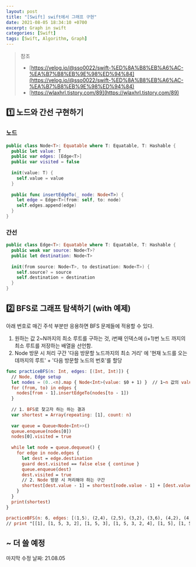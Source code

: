```yaml
---
layout: post
title: "[Swift] swift에서 그래프 구현"
date: 2021-08-05 18:34:10 +0700
excerpt: Graph in swift
categories: [Swift]
tags: [Swift, Algorithm, Graph]
---
```


> 참조
>
> - [https://velog.io/@sso0022/swift-%ED%8A%B8%EB%A6%AC-%EA%B7%B8%EB%9E%98%ED%94%84](https://velog.io/@sso0022/swift-%ED%8A%B8%EB%A6%AC-%EA%B7%B8%EB%9E%98%ED%94%84)
> - [https://wlaxhrl.tistory.com/89](https://wlaxhrl.tistory.com/89)

## 1️⃣ 노드와 간선 구현하기

### 노드

``` swift
public class Node<T>: Equatable where T: Equatable, T: Hashable {
  public let value: T
  public var edges: [Edge<T>]
  public var visited = false
  
  init(value: T) {
    self.value = value
  }
  
  public func insertEdgeTo(_ node: Node<T>) {
    let edge = Edge<T>(from: self, to: node)
    self.edges.append(edge)
  }
}
```

### 간선

``` swift
public class Edge<T>: Equatable where T: Equatable, T: Hashable {
  public weak var source: Node<T>?
  public let destination: Node<T>
  
  init(from source: Node<T>, to destination: Node<T>) {
    self.source? = source
    self.destination = destination
  }
}
```



## 2️⃣ BFS로 그래프 탐색하기 (with 예제)

아래 번호로 매긴 주석 부분만 응용하면 BFS 문제들에 적용할 수 있다.

1. 원하는 값
   2~N까지의 최소 루트를 구하는 것, i번째 인덱스에 (i+1)번 노드 까지의 최소 루트를 저장하는 배열을 선언함.
2. Node 방문 시 처리 구간
   '다음 방문할 노드까지의 최소 거리' 에 '현재 노드를 오는 데까지의 루트' + '다음 방문할 노드의 번호'를 할당

``` swift
func practiceBFS(n: Int, edges: [(Int, Int)]) {
  // Node, Edge setup
  let nodes = (0..<n).map { Node<Int>(value: $0 + 1) }	// 1~n 값의 value를 가진 노드 n개 생성
  for (from, to) in edges {
    nodes[from - 1].insertEdgeTo(nodes[to - 1])
  }
  
  // 1. BFS로 찾고자 하는 하는 결과
  var shortest = Array(repeating: [1], count: n)
  
  var queue = Queue<Node<Int>>()
  queue.enqueue(nodes[0])
  nodes[0].visited = true
  
  while let node = queue.dequeue() {
    for edge in node.edges {
      let dest = edge.destination
      guard dest.visited == false else { continue }
      queue.enqueue(dest)
      dest.visited = true
      // 2. Node 방문 시 처리해야 하는 구간
      shortest[dest.value - 1] = shortest[node.value - 1] + [dest.value]
    }
  }
  print(shortest)
}

practiceBFS(n: 6, edges: [(1,5), (2,4), (2,5), (3,2), (3,6), (4,2), (4,5), (5,3), (5,6)])
// print "[[1], [1, 5, 3, 2], [1, 5, 3], [1, 5, 3, 2, 4], [1, 5], [1, 5, 6]]"
```



## ~ 더 쓸 예정

마지막 수정 날짜: 21.08.05







